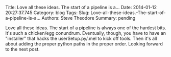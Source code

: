 Title: Love all these ideas. The start of a pipeline is a...
Date: 2014-01-12 20:27:37.745
Category: blog
Tags: 
Slug: Love-all-these-ideas.-The-start-of-a-pipeline-is-a...
Authors: Steve Theodore
Summary: pending

Love all these ideas. The start of a pipeline is always one of the hardest
bits. It's such a chicken/egg conundrum. Eventually, though, you have to have
an "installer" that hacks the userSetup.py/.mel to kick off tools. Then it's
all about adding the proper python paths in the proper order. Looking forward
to the next post.


